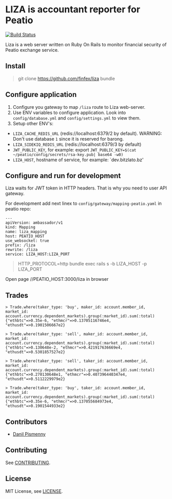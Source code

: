 # LIZA is accountant reporter for Peatio

[![Build Status](https://travis-ci.org/finfex/liza.svg?branch=master)](https://travis-ci.org/finfex/liza)

Liza is a web server written on Ruby On Rails to monitor financial security of Peatio exchange service.

## Install

> git clone https://github.com/finfex/liza
> bundle

## Configure application

1. Configure you gateway to map `/liza` route to Liza web-server.
2. Use ENV variables to configure application. Look into `config/database.yml` and `config/settings.yml` to view them.
3. Setup other ENV's:

  * `LIZA_CACHE_REDIS_URL` (redis://localhost:6379/2 by default). WARNING: Don't use database
    `1` since it is reserved for barong.
  * `LIZA_SIDEKIQ_REDIS_URL` (redis://localhost:6379/3 by default)
  * `JWT_PUBLIC_KEY`, for example: export `JWT_PUBLIC_KEY=$(cat ~/peatio/config/secrets/rsa-key.pub| base64 -w0) `
  * `LIZA_HOST`, hostname of service, for example: `dev.bitzlato.bz'

## Configure and run for development

Liza waits for JWT token in HTTP headers. That is why you need to user API
gateway.

For development add next linex to `config/gateway/mapping-peatio.yaml` in
peatio repo:

```
---
apiVersion: ambassador/v1
kind: Mapping
name: liza_mapping
host: PEATIO_HOST
use_websocket: true
prefix: /liza
rewrite: /liza
service: LIZA_HOST:LIZA_PORT
```

> HTTP_PROTOCOL=http bundle exec rails s -b LIZA_HOST -p LIZA_PORT

Open page //PEATIO_HOST:3000/liza in browser


## Trades

```
> Trade.where(taker_type: 'buy', maker_id: account.member_id, market_id: account.currency.dependent_markets).group(:market_id).sum(:total)
{"ethbtc"=>0.35e-6, "ethmcr"=>0.13705116746e4, "ethusdt"=>0.1901506667e2}

> Trade.where(taker_type: 'sell', maker_id: account.member_id, market_id: account.currency.dependent_markets).group(:market_id).sum(:total)
{"ethbtc"=>0.130648e-2, "ethmcr"=>0.421917636669e4, "ethusdt"=>0.5301857527e2}

> Trade.where(taker_type: 'sell', taker_id: account.member_id, market_id: account.currency.dependent_markets).group(:market_id).sum(:total)
{"ethbtc"=>0.270130648e1, "ethmcr"=>0.407396440347e4, "ethusdt"=>0.5112229979e2}

> Trade.where(taker_type: 'buy', taker_id: account.member_id, market_id: account.currency.dependent_markets).group(:market_id).sum(:total)
{"ethbtc"=>0.35e-6, "ethmcr"=>0.137055684973e4, "ethusdt"=>0.1901544933e2}

```

## Contributors

* [Danil Pismenny](https://github.com/dapi)

## Contributing

See [CONTRIBUTING](CONTRIBUTING.md).

## License

MIT License, see [LICENSE](LICENSE).
